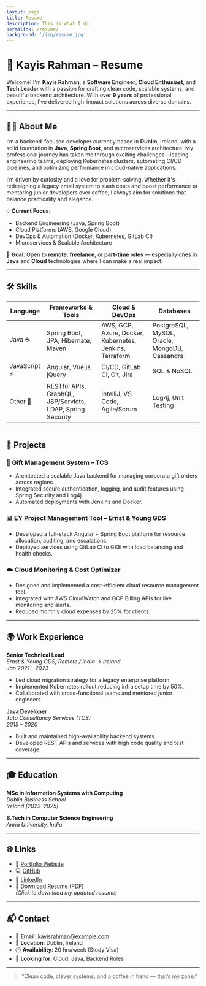 ```yaml
---
layout: page
title: Resume
description: This is what I do
permalink: /resume/
background: '/img/resume.jpg'
---
```


# 💼 Kayis Rahman – Resume

Welcome! I'm **Kayis Rahman**, a **Software Engineer**, **Cloud Enthusiast**, and **Tech Leader** with a passion for crafting clean code, scalable systems, and beautiful backend architecture. With over **9 years** of professional experience, I’ve delivered high-impact solutions across diverse domains.

---

## 🧑‍💻 About Me

I’m a backend-focused developer currently based in **Dublin**, Ireland, with a solid foundation in **Java**, **Spring Boot**, and microservices architecture. My professional journey has taken me through exciting challenges—leading engineering teams, deploying Kubernetes clusters, automating CI/CD pipelines, and optimizing performance in cloud-native applications.

I’m driven by curiosity and a love for problem-solving. Whether it's redesigning a legacy email system to slash costs and boost performance or mentoring junior developers over coffee, I always aim for solutions that balance practicality and elegance.

💡 **Current Focus**:
- Backend Engineering (Java, Spring Boot)
- Cloud Platforms (AWS, Google Cloud)
- DevOps & Automation (Docker, Kubernetes, GitLab CI)
- Microservices & Scalable Architecture

📌 **Goal**: Open to **remote**, **freelance**, or **part-time roles** — especially ones in **Java** and **Cloud** technologies where I can make a real impact.

---

## 🛠️ Skills

| Language | Frameworks & Tools | Cloud & DevOps | Databases |
|---------|--------------------|----------------|-----------|
| Java ☕  | Spring Boot, JPA, Hibernate, Maven | AWS, GCP, Azure, Docker, Kubernetes, Jenkins, Terraform | PostgreSQL, MySQL, Oracle, MongoDB, Cassandra |
| JavaScript ⚡ | Angular, Vue.js, jQuery | CI/CD, GitLab CI, Git, Jira | SQL & NoSQL |
| Other 🧰 | RESTful APIs, GraphQL, JSP/Servlets, LDAP, Spring Security | IntelliJ, VS Code, Agile/Scrum | Log4j, Unit Testing |

---

## 🧪 Projects

### 🎁 Gift Management System – TCS
- Architected a scalable Java backend for managing corporate gift orders across regions.
- Integrated secure authentication, logging, and audit features using Spring Security and Log4j.
- Automated deployments with Jenkins and Docker.

### 📊 EY Project Management Tool – Ernst & Young GDS
- Developed a full-stack Angular + Spring Boot platform for resource allocation, auditing, and escalations.
- Deployed services using GitLab CI to GKE with load balancing and health checks.

### ☁️ Cloud Monitoring & Cost Optimizer
- Designed and implemented a cost-efficient cloud resource management tool.
- Integrated with AWS CloudWatch and GCP Billing APIs for live monitoring and alerts.
- Reduced monthly cloud expenses by 25% for clients.

---

## 🌍 Work Experience

**Senior Technical Lead**  
*Ernst & Young GDS, Remote / India → Ireland*  
*Jan 2021 – 2023*
- Led cloud migration strategy for a legacy enterprise platform.
- Implemented Kubernetes rollout reducing infra setup time by 50%.
- Collaborated with cross-functional teams and mentored junior engineers.

**Java Developer**  
*Tata Consultancy Services (TCS)*  
*2015 – 2020*
- Built and maintained high-availability backend systems.
- Developed REST APIs and services with high code quality and test coverage.

---

## 🎓 Education

**MSc in Information Systems with Computing**  
*Dublin Business School*  
*Ireland (2023–2025)*

**B.Tech in Computer Science Engineering**  
*Anna University, India*

---

## 🌐 Links

- 🔗 [Portfolio Website](https://yourdomain.com)
- 💻 [GitHub](https://github.com/yourgithub)
- 💼 [LinkedIn](https://linkedin.com/in/yourprofile)
- 📄 [Download Resume (PDF)](https://yourdomain.com/resume.pdf)  
  *(Click to download my updated resume)*

---

## 📬 Contact

- 📧 **Email**: kayisrahman@example.com
- 🏡 **Location**: Dublin, Ireland
- 🕐 **Availability**: 20 hrs/week (Study Visa)
- 🚀 **Looking for**: Cloud, Java, Backend Roles

---

> “Clean code, clever systems, and a coffee in hand — that’s my zone.”